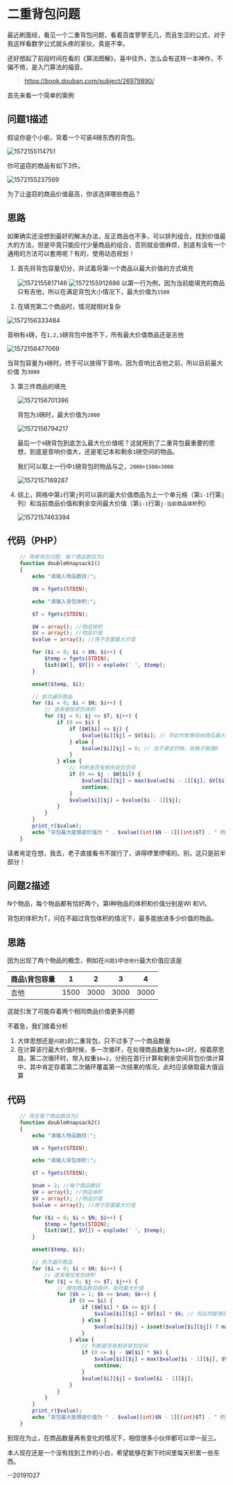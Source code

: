 # 二重背包问题

最近刷面经，看见一个二重背包问题，看着百度寥寥无几，而且生涩的公式，对于我这样看数学公式就头疼的家伙，真是不幸。

还好想起了前段时间在看的《算法图解》，喜中往外，怎么会有这样一本神作，不偏不倚，是入门算法的福音。

> <https://book.douban.com/subject/26979890/>



首先来看一个简单的案例

## 问题1描述

假设你是个小偷，背着一个可装4磅东西的背包。

![1572155114751](/tmp/1572155114751.png)

你可盗窃的商品有如下3件。

![1572155237599](/tmp/1572155237599.png)

为了让盗窃的商品价值最高，你该选择哪些商品？

## 思路

如果确实还没想到最好的解决办法，反正商品也不多，可以排列组合，找到价值最大的方法，但是毕竟只能应付少量商品的组合，否则就会很麻烦，到底有没有一个通用的方法可以套用呢？有的，使用动态规划！

1. 首先将背包容量切分，并试着将第一个商品以最大价值的方式填充

   ![1572155817146](/tmp/1572155817146.png)
   ![1572155912686](/tmp/1572155912686.png)
   以第一行为例，因为当前能填充的商品只有吉他，所以在满足背包大小情况下，最大价值为`1500`

2. 在填充第二个商品时，情况就相对复杂

![1572156333484](/tmp/1572156333484.png)

​	音响有`4`磅，在`1,2,3`磅背包中放不下，所有最大价值商品还是吉他

![1572156477069](/tmp/1572156477069.png)

​	当背包容量为`4`磅时，终于可以放得下音响，因为音响比吉他之前，所以目前最大价值		为`3000`

3. 第三件商品的填充

   ![1572156701396](/tmp/1572156701396.png)

   背包为`3`磅时，最大价值为`2000`

   ![1572156794217](/tmp/1572156794217.png)

   最后一个`4`磅背包到底怎么最大化价值呢？这就用到了二重背包最重要的思想，到底是音响价值大，还是笔记本和剩余`1`磅空间的物品。

   我们可以取上一行中`1`磅背包的物品与之，`2000+1500>3000`

   ![1572157169287](/tmp/1572157169287.png)

4. 综上，网格中第`i`行第`j`列可以装的最大价值商品为上一个单元格（第`i-1`行第`j`列）和当前商品价值和剩余空间最大价值（第`i-1`行第`j-当前商品体积`列）

   ![1572157463394](/tmp/1572157463394.png)

## 代码（PHP）

``` php
    // 简单背包问题，每个商品数目为1
    function doubleKnapsack1()
    {
        echo "请输入物品数目:";

        $N = fgets(STDIN);

        echo "请输入背包体积:";

        $T = fgets(STDIN);

        $W = array(); //物品体积
        $V = array(); //物品价值
        $value = array(); //用于放置最大价值

        for ($i = 0; $i < $N; $i++) {
            $temp = fgets(STDIN);
            list($W[], $V[]) = explode(' ', $temp);
        }

        unset($temp, $i);

		// 依次遍历商品
        for ($i = 0; $i < $N; $i++) {
            // 逐渐增加背包体积
            for ($j = 0; $j <= $T; $j++) {
                if (0 == $i) {
                    if ($W[$i] <= $j) {
                        $value[$i][$j] = $V[$i]; // 将此时能够容纳商品最大价值存入
                    } else {
                        $value[$i][$j] = 0; // 当不满足时候，给格子赋值0
                    }
                } else {
                    // 判断是否有剩余背包空间
                    if (0 <= $j - $W[$i]) {
                        $value[$i][$j] = max($value[$i - 1][$j], $V[$i] + $value[$i - 1][$j - $W[$i]]);
                        continue;
                    }
                    $value[$i][$j] = $value[$i - 1][$j];
                }
            }
        }
        print_r($value);
        echo "背包最大能够装价值为 " . $value[(int)$N - 1][(int)$T] . " 的商品\n";
    }
```



读者肯定在想，我去，老子直接看书不就行了，讲得啰里啰嗦的。别，这只是前半部分！



## 问题2描述

N个物品，每个物品都有恰好两个。第I种物品的体积和价值分别是WI 和VI。

背包的体积为T，问在不超过背包体积的情况下，最多能放进多少价值的物品。

 ## 思路

因为出现了两个物品的概念，例如在`问题1`中`吉他行`最大价值应该是

| 商品\背包容量 | 1    | 2    | 3    | 4    |
| ------------- | ---- | ---- | ---- | ---- |
| 吉他          | 1500 | 3000 | 3000 | 3000 |

这就引发了可能存着两个相同商品价值更多问题

不着急，我们接着分析

1. 大体思想还是`问题1`的二重背包，只不过多了一个商品数量
2. 在计算该行最大价值时候，多一次循环，在处理商品数量为`$k=1`时，按着原思路，第二次循环时，带入权重`$k=2`，分别在首行计算和剩余空间背包价值计算中，其中肯定存着第二次循环覆盖第一次结果的情况，此时应该做取最大值运算

## 代码

``` php
	// 现在每个商品数目为2
    function doubleKnapsack2()
    {
        echo "请输入物品数目:";

        $N = fgets(STDIN);

        echo "请输入背包体积:";

        $T = fgets(STDIN);

        $num = 2; //每个商品数目
        $W = array(); //物品体积
        $V = array(); //物品价值
        $value = array(); //用于放置最大价值

        for ($i = 0; $i < $N; $i++) {
            $temp = fgets(STDIN);
            list($W[], $V[]) = explode(' ', $temp);
        }

        unset($temp, $i);

        // 依次遍历商品
        for ($i = 0; $i < $N; $i++) {
            // 逐渐增加背包体积
            for ($j = 0; $j <= $T; $j++) {
                // 增加商品数目循环，查找最大价值
                for ($k = 1; $k <= $num; $k++) {
                    if (0 == $i) {
                        if ($W[$i] * $k <= $j) {
                            $value[$i][$j] = $V[$i] * $k; // 将此时能够容纳商品最大价值存入
                        } else {
                            $value[$i][$j] = isset($value[$i][$j]) ? max($value[$i][$j], 0) : 0; // 当不满足时候，给格子赋值0
                        }
                    } else {
                        // 判断是否有剩余背包空间
                        if (0 <= $j - $W[$i] * $k) {
                            $value[$i][$j] = max($value[$i - 1][$j], $V[$i] * $k + $value[$i - 1][$j - $W[$i] * $k]);
                            continue;
                        }
                        $value[$i][$j] = $value[$i - 1][$j];
                    }
                }
            }
        }
        print_r($value);
        echo "背包最大能够装价值为 " . $value[(int)$N - 1][(int)$T] . " 的商品\n";
    }
```

到现在为止，在商品数量再有变化的情况下，相信很多小伙伴都可以举一反三。

本人现在还是一个没有找到工作的小白，希望能够在剩下时间里每天积累一些东西。

--20191027